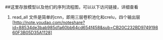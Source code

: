 ##这里存放模型以及他们的序列流程图，可以以下访问链接，详细查看


1. read_all 文件是简单的cnn，即用三层卷积池化和crelu，四个输出层[http://note.youdao.com/noteshare?id=88534de3bab985d1a60bb64cd654f458&sub=CB20C232BD974919860F3B05D35A1128]
